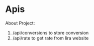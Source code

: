 # Apis 

About Project:
1. /api/conversions to store conversion
2. /api/rate to get rate from lira website
